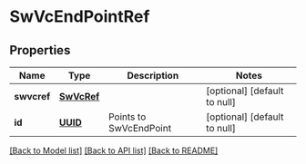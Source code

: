 # SwVcEndPointRef
## Properties

Name | Type | Description | Notes
------------ | ------------- | ------------- | -------------
**swvcref** | [**SwVcRef**](SwVcRef.md) |  | [optional] [default to null]
**id** | [**UUID**](UUID.md) | Points to SwVcEndPoint | [optional] [default to null]

[[Back to Model list]](../README.md#documentation-for-models) [[Back to API list]](../README.md#documentation-for-api-endpoints) [[Back to README]](../README.md)

